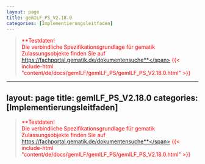 ```yaml
---
layout: page
title: gemILF_PS_V2.18.0
categories: [Implementierungsleitfaden]
---
```

> <span style="color:red">**Testdaten!<br>Die verbindliche Spezifikationsgrundlage für gematik Zulassungsobjekte finden Sie auf https://fachportal.gematik.de/dokumentensuche**</span>
{{< include-html "content/de/docs/gemILF/gemILF_PS/gemILF_PS_V2.18.0.html" >}}
---
layout: page
title: gemILF_PS_V2.18.0
categories: [Implementierungsleitfaden]
---
> <span style="color:red">**Testdaten!<br>Die verbindliche Spezifikationsgrundlage für gematik Zulassungsobjekte finden Sie auf https://fachportal.gematik.de/dokumentensuche**</span>
{{< include-html "content/de/docs/gemILF/gemILF_PS/gemILF_PS_V2.18.0.html" >}}

